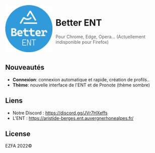<img width="150" height="150" align="left" style="float: left; margin: 0 10px 0 0;" alt="ENT" src="/assets/128x.png">  

# Better ENT

> Pour Chrome, Edge, Opera... (Actuellement indisponible pour Firefox)
<br />

## Nouveautés

*  **Connexion**: connexion automatique et rapide, création de profils..
*  **Thème**: nouvelle interface de l'ENT et de Pronote (thème sombre)

## Liens

*   Notre Discord : https://discord.gg/JVr7HXeffs
*   L'ENT : https://aristide-berges.ent.auvergnerhonealpes.fr/

## License
EZFA 2022©
